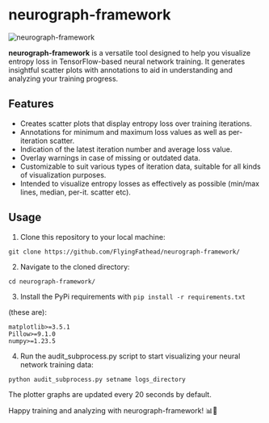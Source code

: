 # neurograph-framework

![neurograph-framework](https://github.com/FlyingFathead/neurograph-framework/scatter_plot_inverted.png)

**neurograph-framework** is a versatile tool designed to help you visualize entropy loss in TensorFlow-based neural network training. It generates insightful scatter plots with annotations to aid in understanding and analyzing your training progress.

## Features

- Creates scatter plots that display entropy loss over training iterations.
- Annotations for minimum and maximum loss values as well as per-iteration scatter.
- Indication of the latest iteration number and average loss value.
- Overlay warnings in case of missing or outdated data.
- Customizable to suit various types of iteration data, suitable for all kinds of visualization purposes.
- Intended to visualize entropy losses as effectively as possible (min/max lines, median, per-it. scatter etc).

## Usage

1. Clone this repository to your local machine:
```
git clone https://github.com/FlyingFathead/neurograph-framework/
```
2. Navigate to the cloned directory:
```
cd neurograph-framework/
```
3. Install the PyPi requirements with `pip install -r requirements.txt`

(these are):
```
matplotlib>=3.5.1
Pillow>=9.1.0
numpy>=1.23.5
```

4. Run the audit_subprocess.py script to start visualizing your neural network training data:
```
python audit_subprocess.py setname logs_directory
```

The plotter graphs are updated every 20 seconds by default.

Happy training and analyzing with neurograph-framework! 📊🧠
